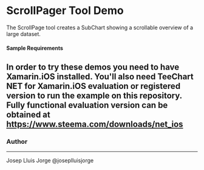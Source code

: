 ScrollPager Tool Demo
=====================

The ScrollPage tool creates a SubChart showing a scrollable overview of a large dataset.

#### Sample Requirements

In order to try these demos you need to have Xamarin.iOS installed. You'll also need TeeChart NET for Xamarin.iOS evaluation or registered version to run the example on this repository. Fully functional evaluation version can be obtained at https://www.steema.com/downloads/net_ios
------
### Author
------
Josep Lluis Jorge @joseplluisjorge